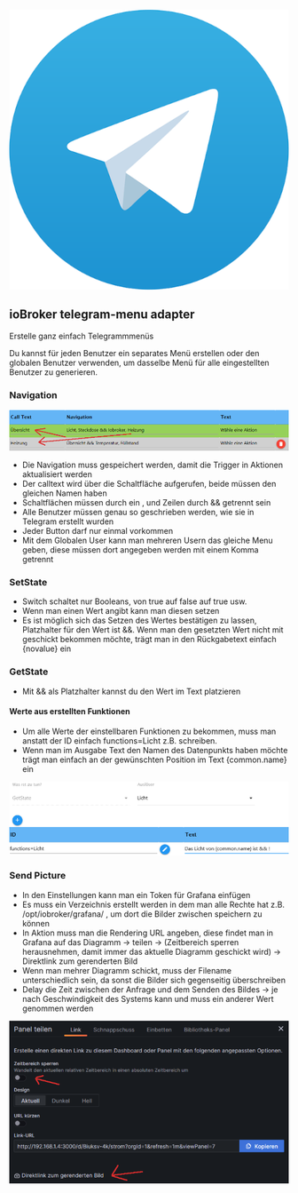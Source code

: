 ![Logo](../../admin/telegram-menu.png)

## ioBroker telegram-menu adapter

Erstelle ganz einfach Telegrammmenüs

Du kannst für jeden Benutzer ein separates Menü erstellen oder den globalen Benutzer verwenden, um dasselbe Menü für alle eingestellten Benutzer zu generieren.

### Navigation

![Navigation](../pic/nav.png)

-   Die Navigation muss gespeichert werden, damit die Trigger in Aktionen aktualisiert werden
-   Der calltext wird über die Schaltfläche aufgerufen, beide müssen den gleichen Namen haben
-   Schaltflächen müssen durch ein , und Zeilen durch && getrennt sein
-   Alle Benutzer müssen genau so geschrieben werden, wie sie in Telegram erstellt wurden
-   Jeder Button darf nur einmal vorkommen
-   Mit dem Globalen User kann man mehreren Usern das gleiche Menu geben, diese müssen dort angegeben werden mit einem Komma getrennt

### SetState

-   Switch schaltet nur Booleans, von true auf false auf true usw.
-   Wenn man einen Wert angibt kann man diesen setzen
-   Es ist möglich sich das Setzen des Wertes bestätigen zu lassen, Platzhalter für den Wert ist &&. Wenn man den gesetzten Wert nicht mit geschickt bekommen möchte, trägt man in den Rückgabetext einfach {novalue} ein

### GetState

-   Mit && als Platzhalter kannst du den Wert im Text platzieren

#### Werte aus erstellten Funktionen

-   Um alle Werte der einstellbaren Funktionen zu bekommen, muss man anstatt der ID einfach functions=Licht z.B. schreiben.
-   Wenn man im Ausgabe Text den Namen des Datenpunkts haben möchte trägt man einfach an der gewünschten Position im Text {common.name} ein

![functions](../pic/functions.png)

### Send Picture

-   In den Einstellungen kann man ein Token für Grafana einfügen
-   Es muss ein Verzeichnis erstellt werden in dem man alle Rechte hat z.B. /opt/iobroker/grafana/ , um dort die Bilder zwischen speichern zu können
-   In Aktion muss man die Rendering URL angeben, diese findet man in Grafana auf das Diagramm -> teilen -> (Zeitbereich sperren herausnehmen, damit immer das aktuelle Diagramm geschickt wird) -> Direktlink zum gerenderten Bild
-   Wenn man mehrer Diagramm schickt, muss der Filename unterschiedlich sein, da sonst die Bilder sich gegenseitig überschreiben
-   Delay die Zeit zwischen der Anfrage und dem Senden des Bildes -> je nach Geschwindigkeit des Systems kann und muss ein anderer Wert genommen werden

![Grafana](../pic/grafana.png)
